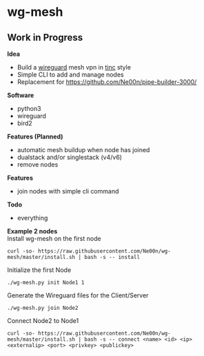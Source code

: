# wg-mesh
## Work in Progress

**Idea**<br />
- Build a [wireguard](https://www.wireguard.com/) mesh vpn in [tinc](https://www.tinc-vpn.org/) style
- Simple CLI to add and manage nodes
- Replacement for https://github.com/Ne00n/pipe-builder-3000/

**Software**<br />
- python3
- wireguard
- bird2

**Features (Planned)**<br />
- automatic mesh buildup when node has joined
- dualstack and/or singlestack (v4/v6)
- remove nodes

**Features**<br />
- join nodes with simple cli command

**Todo**<br />
- everything

**Example 2 nodes**<br />
Install wg-mesh on the first node<br>
```
curl -so- https://raw.githubusercontent.com/Ne00n/wg-mesh/master/install.sh | bash -s -- install
```
Initialize the first Node<br>
```
./wg-mesh.py init Node1 1
```
Generate the Wireguard files for the Client/Server
```
./wg-mesh.py join Node2
```
Connect Node2 to Node1
```
curl -so- https://raw.githubusercontent.com/Ne00n/wg-mesh/master/install.sh | bash -s -- connect <name> <id> <ip> <externalip> <port> <privkey> <publickey>
```